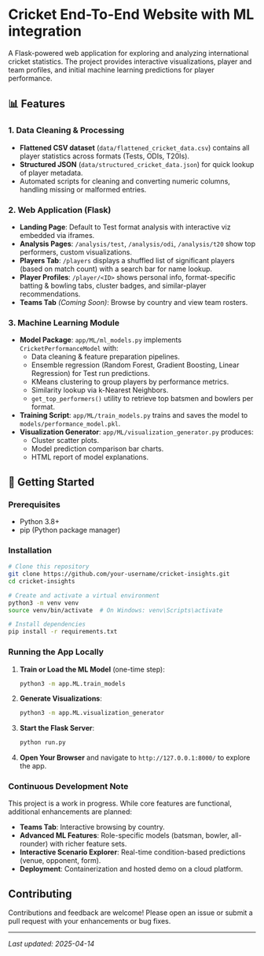 # Cricket End-To-End Website with ML integration

A Flask-powered web application for exploring and analyzing international cricket statistics. The project provides interactive visualizations, player and team profiles, and initial machine learning predictions for player performance.

## 📊 Features

### 1. Data Cleaning & Processing
- **Flattened CSV dataset** (`data/flattened_cricket_data.csv`) contains all player statistics across formats (Tests, ODIs, T20Is).  
- **Structured JSON** (`data/structured_cricket_data.json`) for quick lookup of player metadata.  
- Automated scripts for cleaning and converting numeric columns, handling missing or malformed entries.

### 2. Web Application (Flask)
- **Landing Page**: Default to Test format analysis with interactive viz embedded via iframes.  
- **Analysis Pages**: `/analysis/test`, `/analysis/odi`, `/analysis/t20` show top performers, custom visualizations.  
- **Players Tab**: `/players` displays a shuffled list of significant players (based on match count) with a search bar for name lookup.  
- **Player Profiles**: `/player/<ID>` shows personal info, format-specific batting & bowling tabs, cluster badges, and similar-player recommendations.  
- **Teams Tab** *(Coming Soon)*: Browse by country and view team rosters.

### 3. Machine Learning Module
- **Model Package**: `app/ML/ml_models.py` implements `CricketPerformanceModel` with:
  - Data cleaning & feature preparation pipelines.
  - Ensemble regression (Random Forest, Gradient Boosting, Linear Regression) for Test run predictions.
  - KMeans clustering to group players by performance metrics.
  - Similarity lookup via k-Nearest Neighbors.
  - `get_top_performers()` utility to retrieve top batsmen and bowlers per format.
- **Training Script**: `app/ML/train_models.py` trains and saves the model to `models/performance_model.pkl`.
- **Visualization Generator**: `app/ML/visualization_generator.py` produces:
  - Cluster scatter plots.
  - Model prediction comparison bar charts.
  - HTML report of model explanations.

## 🚀 Getting Started

### Prerequisites
- Python 3.8+
- pip (Python package manager)

### Installation
```bash
# Clone this repository
git clone https://github.com/your-username/cricket-insights.git
cd cricket-insights

# Create and activate a virtual environment
python3 -m venv venv
source venv/bin/activate  # On Windows: venv\Scripts\activate

# Install dependencies
pip install -r requirements.txt
```

### Running the App Locally
1. **Train or Load the ML Model** (one-time step):
   ```bash
   python3 -m app.ML.train_models
   ```
2. **Generate Visualizations**:
   ```bash
   python3 -m app.ML.visualization_generator
   ```
3. **Start the Flask Server**:
   ```bash
   python run.py
   ```
4. **Open Your Browser** and navigate to `http://127.0.0.1:8000/` to explore the app.

### Continuous Development Note
This project is a work in progress. While core features are functional, additional enhancements are planned:
- **Teams Tab**: Interactive browsing by country.
- **Advanced ML Features**: Role-specific models (batsman, bowler, all-rounder) with richer feature sets.
- **Interactive Scenario Explorer**: Real-time condition-based predictions (venue, opponent, form).
- **Deployment**: Containerization and hosted demo on a cloud platform.

## Contributing
Contributions and feedback are welcome! Please open an issue or submit a pull request with your enhancements or bug fixes.


---
_Last updated: 2025-04-14_
